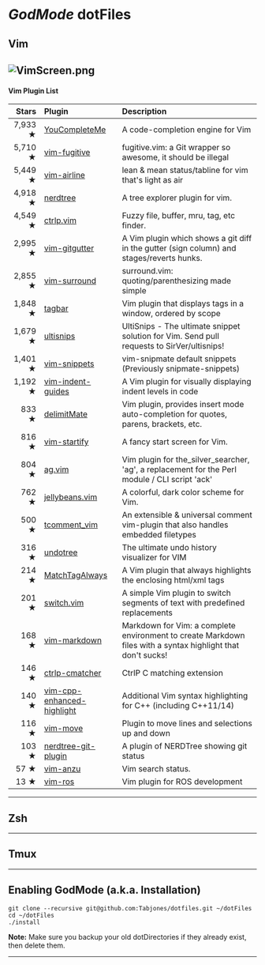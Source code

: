 # _GodMode_ dotFiles

## Vim
![VimScreen.png](https://bitbucket.org/repo/qeBxj8/images/2538623278-VimScreen.png)
---
#### Vim Plugin List

| **Stars** | **Plugin** | **Description** |
| --------: | :--------- | :-------------- |
| 7,933 ★ |[YouCompleteMe](https://github.com/Valloric/YouCompleteMe)|A code-completion engine for Vim |
| 5,710 ★ |[vim-fugitive](https://github.com/tpope/vim-fugitive)|fugitive.vim: a Git wrapper so awesome, it should be illegal |
| 5,449 ★ |[vim-airline](https://github.com/bling/vim-airline)|lean & mean status/tabline for vim that's light as air |
| 4,918 ★ |[nerdtree](https://github.com/scrooloose/nerdtree)|A tree explorer plugin for vim. |
| 4,549 ★ |[ctrlp.vim](https://github.com/kien/ctrlp.vim)|Fuzzy file, buffer, mru, tag, etc finder. |
| 2,995 ★ |[vim-gitgutter](https://github.com/airblade/vim-gitgutter)|A Vim plugin which shows a git diff in the gutter (sign column) and stages/reverts hunks. |
| 2,855 ★ |[vim-surround](https://github.com/tpope/vim-surround)|surround.vim: quoting/parenthesizing made simple |
| 1,848 ★ |[tagbar](https://github.com/majutsushi/tagbar)|Vim plugin that displays tags in a window, ordered by scope |
| 1,679 ★ |[ultisnips](https://github.com/SirVer/ultisnips)|UltiSnips - The ultimate snippet solution for Vim. Send pull requests to SirVer/ultisnips! |
| 1,401 ★ |[vim-snippets](https://github.com/honza/vim-snippets)|vim-snipmate default snippets (Previously snipmate-snippets) |
| 1,192 ★ |[vim-indent-guides](https://github.com/nathanaelkane/vim-indent-guides)|A Vim plugin for visually displaying indent levels in code |
| 833 ★ |[delimitMate](https://github.com/Raimondi/delimitMate)|Vim plugin, provides insert mode auto-completion for quotes, parens, brackets, etc. |
| 816 ★ |[vim-startify](https://github.com/mhinz/vim-startify)|A fancy start screen for Vim. |
| 804 ★ |[ag.vim](https://github.com/rking/ag.vim)|Vim plugin for the_silver_searcher, 'ag', a replacement for the Perl module / CLI script 'ack' |
| 762 ★ |[jellybeans.vim](https://github.com/nanotech/jellybeans.vim)|A colorful, dark color scheme for Vim. |
| 500 ★ |[tcomment_vim](https://github.com/tomtom/tcomment_vim)|An extensible & universal comment vim-plugin that also handles embedded filetypes |
| 316 ★ |[undotree](https://github.com/mbbill/undotree)|The ultimate undo history visualizer for VIM |
| 214 ★ |[MatchTagAlways](https://github.com/Valloric/MatchTagAlways)|A Vim plugin that always highlights the enclosing html/xml tags |
| 201 ★ |[switch.vim](https://github.com/AndrewRadev/switch.vim)|A simple Vim plugin to switch segments of text with predefined replacements |
| 168 ★ |[vim-markdown](https://github.com/gabrielelana/vim-markdown)|Markdown for Vim: a complete environment to create Markdown files with a syntax highlight that don't sucks! |
| 146 ★ |[ctrlp-cmatcher](https://github.com/JazzCore/ctrlp-cmatcher)|CtrlP C matching extension |
| 140 ★ |[vim-cpp-enhanced-highlight](https://github.com/octol/vim-cpp-enhanced-highlight)|Additional Vim syntax highlighting for C++ (including C++11/14) |
| 116 ★ |[vim-move](https://github.com/matze/vim-move)|Plugin to move lines and selections up and down |
| 103 ★ |[nerdtree-git-plugin](https://github.com/Xuyuanp/nerdtree-git-plugin)|A plugin of NERDTree showing git status |
| 57 ★ |[vim-anzu](https://github.com/osyo-manga/vim-anzu)|Vim search status. |
| 13 ★ |[vim-ros](https://github.com/taketwo/vim-ros)|Vim plugin for ROS development |
---

## Zsh
---

## Tmux
---

## Enabling GodMode (a.k.a. Installation)

```
git clone --recursive git@github.com:Tabjones/dotfiles.git ~/dotFiles
cd ~/dotFiles
./install
```
**Note:** Make sure you backup your old dotDirectories if they already exist, then delete them.

---
